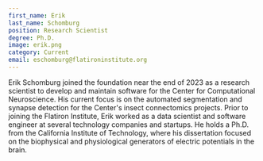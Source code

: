 ```yaml
---
first_name: Erik
last_name: Schomburg
position: Research Scientist
degree: Ph.D.
image: erik.png
category: Current
email: eschomburg@flatironinstitute.org
---
```

<!-- bio below -->
Erik Schomburg joined the foundation near the end of 2023 as a research scientist to develop and maintain software for the Center for Computational Neuroscience. His current focus is on the automated segmentation and synapse detection for the Center's insect connectomics projects. Prior to joining the Flatiron Institute, Erik worked as a data scientist and software engineer at several technology companies and startups. He holds a Ph.D. from the California Institute of Technology, where his dissertation focused on the biophysical and physiological generators of electric potentials in the brain.